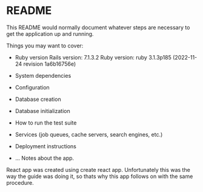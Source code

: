 # README

This README would normally document whatever steps are necessary to get the
application up and running.

Things you may want to cover:

- Ruby version
  Rails version: 7.1.3.2
  Ruby version: ruby 3.1.3p185 (2022-11-24 revision 1a6b16756e)

- System dependencies

- Configuration

- Database creation

- Database initialization

- How to run the test suite

- Services (job queues, cache servers, search engines, etc.)

- Deployment instructions

- ...
  Notes about the app.

React app was created using create react app. Unfortunately this was the way the guide was doing it, so thats why this app follows on with the same procedure.
